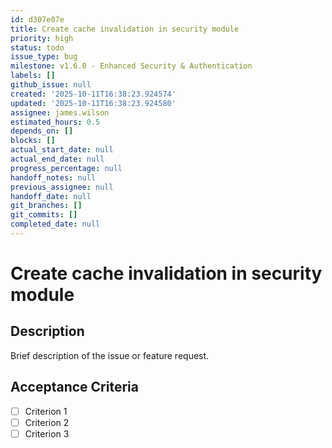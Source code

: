 ```yaml
---
id: d307e07e
title: Create cache invalidation in security module
priority: high
status: todo
issue_type: bug
milestone: v1.6.0 - Enhanced Security & Authentication
labels: []
github_issue: null
created: '2025-10-11T16:38:23.924574'
updated: '2025-10-11T16:38:23.924580'
assignee: james.wilson
estimated_hours: 0.5
depends_on: []
blocks: []
actual_start_date: null
actual_end_date: null
progress_percentage: null
handoff_notes: null
previous_assignee: null
handoff_date: null
git_branches: []
git_commits: []
completed_date: null
---
```


# Create cache invalidation in security module

## Description

Brief description of the issue or feature request.

## Acceptance Criteria

- [ ] Criterion 1
- [ ] Criterion 2
- [ ] Criterion 3